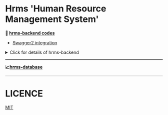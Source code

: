 # Hrms 'Human Resource Management System'

**:book: [hrms-backend codes](https://github.com/OzerBey/hrms/tree/master/hrms/src/main/java/kodlamaio/hrms)**

* [Swagger2 integration](https://github.com/OzerBey/javacamp-backend/blob/master/README.md)

<details>
<summary>Click for details of hrms-backend </summary><br>
  
  1. [Controllers](https://github.com/OzerBey/hrms/tree/master/hrms/src/main/java/kodlamaio/hrms/api/controllers) 
  2. Business
     * [Abstracts](https://github.com/OzerBey/hrms/tree/master/hrms/src/main/java/kodlamaio/hrms/business/abstracts)
     * [Concretes](https://github.com/OzerBey/hrms/tree/master/hrms/src/main/java/kodlamaio/hrms/business/concretes) 
  3. DataAccess
     * [Abstracts](https://github.com/OzerBey/hrms/tree/master/hrms/src/main/java/kodlamaio/hrms/dataAccess/abstracts) 
     * [Concretes](#)
  4. Entities 
     * [Concretes](https://github.com/OzerBey/hrms/tree/master/hrms/src/main/java/kodlamaio/hrms/entities/concretes)  
</details>

<hr>


**:chart_with_upwards_trend:[hrms-database](https://github.com/OzerBey/hrms/tree/master/hrms-database)**

<!--<li><a href="#licence">Licence</a></li>-->

<hr>

# LICENCE

[MIT](https://github.com/OzerBey/hrms/blob/master/LICENCE.txt)
